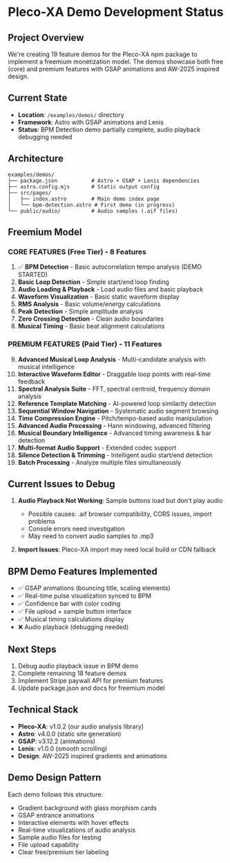 # Pleco-XA Demo Development Status

## Project Overview
We're creating 19 feature demos for the Pleco-XA npm package to implement a freemium monetization model. The demos showcase both free (core) and premium features with GSAP animations and AW-2025 inspired design.

## Current State
- **Location**: `/examples/demos/` directory
- **Framework**: Astro with GSAP animations and Lenis
- **Status**: BPM Detection demo partially complete, audio playback debugging needed

## Architecture
```
examples/demos/
├── package.json           # Astro + GSAP + Lenis dependencies
├── astro.config.mjs       # Static output config
├── src/pages/
│   ├── index.astro        # Main demo index page
│   └── bpm-detection.astro # First demo (in progress)
└── public/audio/          # Audio samples (.aif files)
```

## Freemium Model

### CORE FEATURES (Free Tier) - 8 Features
1. ✅ **BPM Detection** - Basic autocorrelation tempo analysis (DEMO STARTED)
2. **Basic Loop Detection** - Simple start/end loop finding
3. **Audio Loading & Playback** - Load audio files and basic playback
4. **Waveform Visualization** - Basic static waveform display
5. **RMS Analysis** - Basic volume/energy calculations
6. **Peak Detection** - Simple amplitude analysis
7. **Zero Crossing Detection** - Clean audio boundaries
8. **Musical Timing** - Basic beat alignment calculations

### PREMIUM FEATURES (Paid Tier) - 11 Features
9. **Advanced Musical Loop Analysis** - Multi-candidate analysis with musical intelligence
10. **Interactive Waveform Editor** - Draggable loop points with real-time feedback
11. **Spectral Analysis Suite** - FFT, spectral centroid, frequency domain analysis
12. **Reference Template Matching** - AI-powered loop similarity detection
13. **Sequential Window Navigation** - Systematic audio segment browsing
14. **Time Compression Engine** - Pitch/tempo-based audio manipulation
15. **Advanced Audio Processing** - Hann windowing, advanced filtering
16. **Musical Boundary Intelligence** - Advanced timing awareness & bar detection
17. **Multi-format Audio Support** - Extended codec support
18. **Silence Detection & Trimming** - Intelligent audio start/end detection
19. **Batch Processing** - Analyze multiple files simultaneously

## Current Issues to Debug
1. **Audio Playback Not Working**: Sample buttons load but don't play audio
   - Possible causes: .aif browser compatibility, CORS issues, import problems
   - Console errors need investigation
   - May need to convert audio samples to .mp3

2. **Import Issues**: Pleco-XA import may need local build or CDN fallback

## BPM Demo Features Implemented
- ✅ GSAP animations (bouncing title, scaling elements)
- ✅ Real-time pulse visualization synced to BPM
- ✅ Confidence bar with color coding
- ✅ File upload + sample button interface  
- ✅ Musical timing calculations display
- ❌ Audio playback (debugging needed)

## Next Steps
1. Debug audio playback issue in BPM demo
2. Complete remaining 18 feature demos
3. Implement Stripe paywall API for premium features
4. Update package.json and docs for freemium model

## Technical Stack
- **Pleco-XA**: v1.0.2 (our audio analysis library)
- **Astro**: v4.0.0 (static site generation)
- **GSAP**: v3.12.2 (animations)
- **Lenis**: v1.0.0 (smooth scrolling)
- **Design**: AW-2025 inspired gradients and animations

## Demo Design Pattern
Each demo follows this structure:
- Gradient background with glass morphism cards
- GSAP entrance animations
- Interactive elements with hover effects
- Real-time visualizations of audio analysis
- Sample audio files for testing
- File upload capability
- Clear free/premium tier labeling